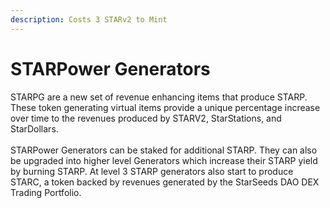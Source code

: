 ```yaml
---
description: Costs 3 STARv2 to Mint
---
```


# STARPower Generators

STARPG are a new set of revenue enhancing items that produce STARP. These token generating virtual items provide a unique percentage increase over time to the revenues produced by STARV2, StarStations, and StarDollars. \
\
STARPower Generators can be staked for additional STARP. They can also be upgraded into higher level Generators which increase their STARP yield by burning STARP. At level 3 STARP generators also start to produce STARC, a token backed by revenues generated by the StarSeeds DAO DEX Trading Portfolio.&#x20;

